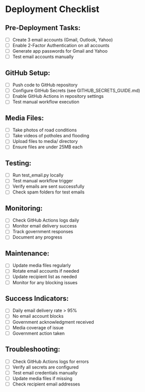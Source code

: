 
# Deployment Checklist

## Pre-Deployment Tasks:
- [ ] Create 3 email accounts (Gmail, Outlook, Yahoo)
- [ ] Enable 2-Factor Authentication on all accounts
- [ ] Generate app passwords for Gmail and Yahoo
- [ ] Test email accounts manually

## GitHub Setup:
- [ ] Push code to GitHub repository
- [ ] Configure GitHub Secrets (see GITHUB_SECRETS_GUIDE.md)
- [ ] Enable GitHub Actions in repository settings
- [ ] Test manual workflow execution

## Media Files:
- [ ] Take photos of road conditions
- [ ] Take videos of potholes and flooding
- [ ] Upload files to media/ directory
- [ ] Ensure files are under 25MB each

## Testing:
- [ ] Run test_email.py locally
- [ ] Test manual workflow trigger
- [ ] Verify emails are sent successfully
- [ ] Check spam folders for test emails

## Monitoring:
- [ ] Check GitHub Actions logs daily
- [ ] Monitor email delivery success
- [ ] Track government responses
- [ ] Document any progress

## Maintenance:
- [ ] Update media files regularly
- [ ] Rotate email accounts if needed
- [ ] Update recipient list as needed
- [ ] Monitor for any blocking issues

## Success Indicators:
- [ ] Daily email delivery rate > 95%
- [ ] No email account blocks
- [ ] Government acknowledgment received
- [ ] Media coverage of issue
- [ ] Government action taken

## Troubleshooting:
- [ ] Check GitHub Actions logs for errors
- [ ] Verify all secrets are configured
- [ ] Test email credentials manually
- [ ] Update media files if missing
- [ ] Check recipient email addresses
